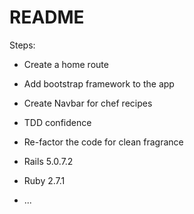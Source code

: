# README

Steps:

* Create a home route

* Add bootstrap framework to the app

* Create Navbar for chef recipes

* TDD confidence

* Re-factor the code for clean fragrance

* Rails 5.0.7.2

* Ruby 2.7.1

* ...
